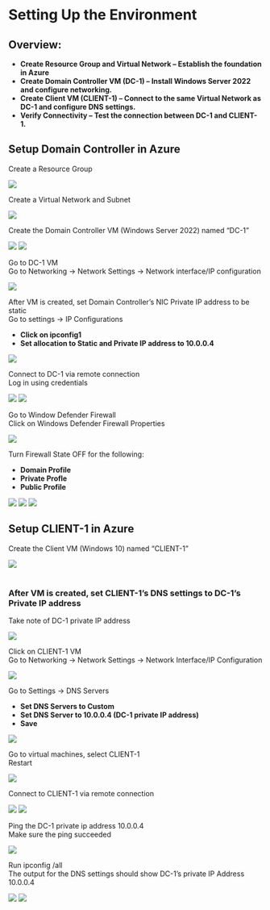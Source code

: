 <h1>Setting Up the Environment</h1>

<h2>Overview:</h2>

- <b>Create Resource Group and Virtual Network – Establish the foundation in Azure</b> 
- <b>Create Domain Controller VM (DC-1) – Install Windows Server 2022 and configure networking.</b>
- <b>Create Client VM (CLIENT-1) – Connect to the same Virtual Network as DC-1 and configure DNS settings.</b>
- <b>Verify Connectivity – Test the connection between DC-1 and CLIENT-1.</b>

<h2>Setup Domain Controller in Azure</h2>

Create a Resource Group  <br/>

![](https://github.com/rbrianshutt/active_directory/blob/main/Active%20Directory%202.0/1.1%20create%20resource%20group.PNG)
<br />

Create a Virtual Network and Subnet <br/>

![](https://github.com/rbrianshutt/active_directory/blob/main/Active%20Directory%202.0/1.2%20create%20virtual%20network.PNG)
<br />

Create the Domain Controller VM (Windows Server 2022) named “DC-1”  <br/>

![](https://github.com/rbrianshutt/active_directory/blob/main/Active%20Directory%202.0/1.3%20create%20vm%20dc-1.PNG)
![](https://github.com/rbrianshutt/active_directory/blob/main/Active%20Directory%202.0/1.3a%20create%20vm%20dc-1.PNG)
<br />

Go to DC-1 VM <br/>
Go to Networking -> Network Settings -> Network interface/IP configuration <br/>

![](https://github.com/rbrianshutt/active_directory/blob/main/Active%20Directory%202.0/1.4%20set%20private%20ip%20nic%20to%20static.PNG)
<br />

After VM is created, set Domain Controller’s NIC Private IP address to be static <br/>
Go to settings -> IP Configurations <br/>

- <b>Click on ipconfig1</b> 
- <b>Set allocation to Static and Private IP address to 10.0.0.4</b>

![](https://github.com/rbrianshutt/active_directory/blob/main/Active%20Directory%202.0/1.4a%20set%20private%20ip%20nic%20to%20static.PNG)
<br />

Connect to DC-1 via remote connection <br/>
Log in using credentials <br/>

![](https://github.com/rbrianshutt/active_directory/blob/main/Active%20Directory%202.0/1.5%20rdp%20into%20dc-1.PNG)
![](https://github.com/rbrianshutt/active_directory/blob/main/Active%20Directory%202.0/1.5a%20rdp%20into%20dc-1.PNG)
<br />

Go to Window Defender Firewall  <br/>
Click on Windows Defender Firewall Properties <br/>

![](https://github.com/rbrianshutt/active_directory/blob/main/Active%20Directory%202.0/1.5b%20disable%20firewall.PNG)
<br />

Turn Firewall State OFF for the following: <br/>

- <b>Domain Profile</b> 
- <b>Private Profle</b>
- <b>Public Profile</b>

![](https://github.com/rbrianshutt/active_directory/blob/main/Active%20Directory%202.0/1.5c%20disable%20firewall.PNG)
![](https://github.com/rbrianshutt/active_directory/blob/main/Active%20Directory%202.0/1.5d%20disable%20firewall.PNG)
![](https://github.com/rbrianshutt/active_directory/blob/main/Active%20Directory%202.0/1.5e%20disable%20firewall.PNG)
<br />

<h2>Setup CLIENT-1 in Azure</h2>

Create the Client VM (Windows 10) named “CLIENT-1” <br/>


![](https://github.com/rbrianshutt/active_directory/blob/main/Active%20Directory%202.0/2.1%20create%20client%20vm.PNG)
<br />
<br />
<h3>After VM is created, set CLIENT-1’s DNS settings to DC-1’s Private IP address</h3>

Take note of DC-1 private IP address <br/>

![](https://github.com/rbrianshutt/active_directory/blob/main/Active%20Directory%202.0/2.2%20set%20Client-1%E2%80%99s%20DNS%20settings%20to%20DC-1%E2%80%99s%20Private%20IP%20address.PNG)
<br />

Click on CLIENT-1 VM <br/>
Go to Networking -> Network Settings -> Network Interface/IP Configuration <br/> 

![](https://github.com/rbrianshutt/active_directory/blob/main/Active%20Directory%202.0/2.2a%20set%20Client-1%E2%80%99s%20DNS%20settings%20to%20DC-1%E2%80%99s%20Private%20IP%20address.PNG)
<br />

Go to Settings -> DNS Servers <br/>

- <b>Set DNS Servers to Custom</b> 
- <b>Set DNS Server to 10.0.0.4 (DC-1 private IP address)</b>
- <b>Save</b>

![](https://github.com/rbrianshutt/active_directory/blob/main/Active%20Directory%202.0/2.2b%20set%20Client-1%E2%80%99s%20DNS%20settings%20to%20DC-1%E2%80%99s%20Private%20IP%20address.PNG)
<br />

Go to virtual machines, select CLIENT-1 <br/>
Restart<br/>

![](https://github.com/rbrianshutt/active_directory/blob/main/Active%20Directory%202.0/2.3%20restart%20client%20vm.PNG)
<br />

Connect to CLIENT-1 via remote connection  <br/>

![](https://github.com/rbrianshutt/active_directory/blob/main/Active%20Directory%202.0/2.4%20rdp%20into%20client%201%20vm.PNG)
![](https://github.com/rbrianshutt/active_directory/blob/main/Active%20Directory%202.0/2.4a%20rdp%20into%20client%201%20vm.PNG)
<br />

Ping the DC-1 private ip address 10.0.0.4 <br/>
Make sure the ping succeeded <br/>

![](https://github.com/rbrianshutt/active_directory/blob/main/Active%20Directory%202.0/2.5.1%20ping%20dc%20vm.PNG)
<br />

Run ipconfig /all <br/>
The output for the DNS settings should show DC-1’s private IP Address 10.0.0.4<br/>

![](https://github.com/rbrianshutt/active_directory/blob/main/Active%20Directory%202.0/2.5.2%20ipconfig%20all.PNG)
![](https://github.com/rbrianshutt/active_directory/blob/main/Active%20Directory%202.0/2.6%20hostname.PNG)
